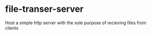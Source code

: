 # file-transer-server
Host a simple http server with the sole purpose of recieving files from clients

